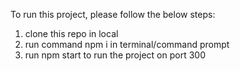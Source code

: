 To run this project, please follow the below steps:
1. clone this repo in local
2. run command npm i in terminal/command prompt
3. run npm start to run the project on port 300